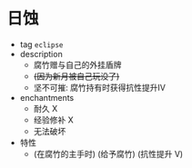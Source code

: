 # 日蚀  
- tag `eclipse`  
- description  
  - 腐竹赠与自己的外挂盾牌  
  - ~~(因为新月被自己玩没了)~~  
  - 坚不可摧: 腐竹持有时获得抗性提升IV  
- enchantments  
  - 耐久 X  
  - 经验修补 X  
  - 无法破坏  
- 特性  
  - (在腐竹的主手时) (给予腐竹) (抗性提升 V)  
